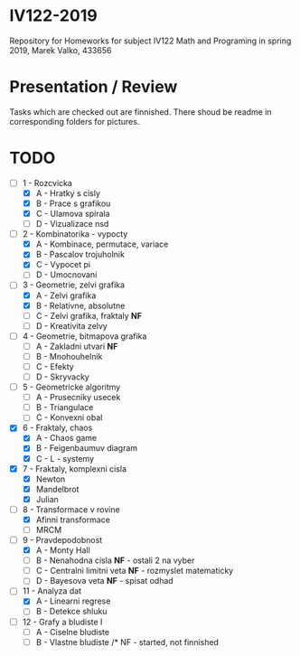 # IV122-2019
Repository for Homeworks for subject IV122 Math and Programing in spring 2019, Marek Valko, 433656

# Presentation / Review

Tasks which are checked out are finnished. There shoud be readme in corresponding folders for pictures.

# TODO
- [ ] 1 - Rozcvicka
  - [X] A - Hratky s cisly
  - [X] B - Prace s grafikou
  - [X] C - Ulamova spirala
  - [ ] D - Vizualizace nsd
- [ ] 2 - Kombinatorika - vypocty
  - [X] A - Kombinace, permutace, variace
  - [X] B - Pascalov trojuholnik
  - [X] C - Vypocet pi
  - [ ] D - Umocnovani
- [ ] 3 - Geometrie, zelvi grafika
  - [X] A - Zelvi grafika
  - [X] B - Relativne, absolutne
  - [ ] C - Zelvi grafika, fraktaly **NF**
  - [ ] D - Kreativita zelvy
- [ ] 4 - Geometrie, bitmapova grafika
  - [ ] A - Zakladni utvari **NF**
  - [ ] B - Mnohouhelnik
  - [ ] C - Efekty
  - [ ] D - Skryvacky
- [ ] 5 - Geometricke algoritmy
  - [ ] A - Prusecniky usecek
  - [ ] B - Triangulace
  - [ ] C - Konvexni obal
- [X] 6 - Fraktaly, chaos
  - [X] A - Chaos game
  - [X] B - Feigenbaumuv diagram
  - [X] C - L - systemy
- [X] 7 - Fraktaly, komplexni cisla
  - [X] Newton
  - [X] Mandelbrot
  - [X] Julian
- [ ] 8 - Transformace v rovine
  - [X] Afinni transformace
  - [ ] MRCM
- [ ] 9 - Pravdepodobnost
  - [X] A - Monty Hall
  - [ ] B - Nenahodna cisla **NF** - ostali 2 na vyber
  - [ ] C - Centralni limitni veta **NF** - rozmyslet matematicky
  - [ ] D - Bayesova veta **NF** - spisat odhad
- [ ] 11 - Analyza dat
  - [X] A - Linearni regrese
  - [ ] B - Detekce shluku
- [ ] 12 - Grafy a bludiste I
  - [ ] A - Ciselne bludiste
  - [ ] B - Vlastne bludiste
/* NF - started, not finnished
